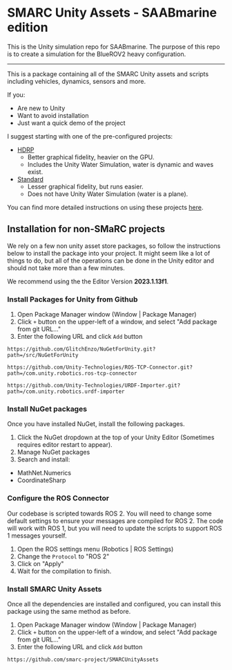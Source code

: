 # SMARC Unity Assets - SAABmarine edition
This is the Unity simulation repo for SAABmarine. The purpose of this repo is to create a simulation for the BlueROV2 heavy configuration. 

---------------------------
This is a package containing all of the SMARC Unity assets and scripts including vehicles, dynamics, sensors and more. 

If you:
- Are new to Unity
- Want to avoid installation
- Just want a quick demo of the project

I suggest starting with one of the pre-configured projects:
- [HDRP](https://github.com/smarc-project/SMARCUnityHDRP)
  - Better graphical fidelity, heavier on the GPU.
  - Includes the Unity Water Simulation, water is dynamic and waves exist.
- [Standard](https://github.com/smarc-project/SMARCUnityStandard)
  - Lesser graphical fidelity, but runs easier.
  - Does not have Unity Water Simulation (water is a plane).

You can find more detailed instructions on using these projects [here](./Documentation/Index.md).

## Installation for non-SMaRC projects

We rely on a few non unity asset store packages, so follow the instructions below to install the package into your project.
It might seem like a lot of things to do, but all of the operations can be done in the Unity editor and should not take more than a few minutes.

We recommend using the the Editor Version **2023.1.13f1**. 


### Install Packages for Unity from Github

1. Open Package Manager window (Window | Package Manager)
2. Click `+` button on the upper-left of a window, and select "Add package from git URL..."
3. Enter the following URL and click `Add` button

```
https://github.com/GlitchEnzo/NuGetForUnity.git?path=/src/NuGetForUnity
```
```
https://github.com/Unity-Technologies/ROS-TCP-Connector.git?path=/com.unity.robotics.ros-tcp-connector
```
```
https://github.com/Unity-Technologies/URDF-Importer.git?path=/com.unity.robotics.urdf-importer
```

### Install NuGet packages

Once you have installed NuGet, install the following packages.

1. Click the NuGet dropdown at the top of your Unity Editor (Sometimes requires editor restart to appear).
2. Manage NuGet packages
3. Search and install:
  *  MathNet.Numerics
  *  CoordinateSharp

### Configure the ROS Connector

Our codebase is scripted towards ROS 2. You will need to change some default settings to ensure your messages are compiled for ROS 2.
The code will work with ROS 1, but you will need to update the scripts to support ROS 1 messages yourself.

1. Open the ROS settings menu (Robotics | ROS Settings)
2. Change the `Protocol` to "ROS 2"
3. Click on "Apply"
4. Wait for the compilation to finish.

### Install SMARC Unity Assets

Once all the dependencies are installed and configured, you can install this package using the same method as before.

1. Open Package Manager window (Window | Package Manager)
2. Click `+` button on the upper-left of a window, and select "Add package from git URL..."
3. Enter the following URL and click `Add` button

```
https://github.com/smarc-project/SMARCUnityAssets
```
